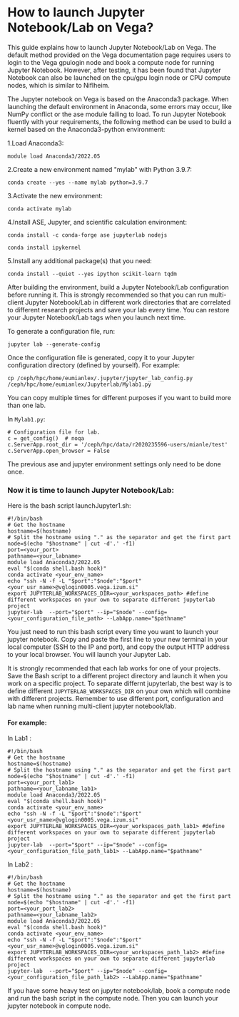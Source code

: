 # How to launch Jupyter Notebook/Lab on Vega?

This guide explains how to launch Jupyter Notebook/Lab on Vega. The default method provided on the Vega documentation page requires users to login to the Vega gpulogin node and book a compute node for running Jupyter Notebook. However, after testing, it has been found that Jupyter Notebook can also be launched on the cpu/gpu login node or CPU compute nodes, which is similar to Niflheim.

The Jupyter notebook on Vega is based on the Anaconda3 package. When launching the default environment in Anaconda, some errors may occur, like NumPy conflict or the ase module failing to load. To run Jupyter Notebook fluently with your requirements, the following method can be used to build a kernel based on the Anaconda3-python environment:

1.Load Anaconda3:

`module load Anaconda3/2022.05`

2.Create a new environment named "mylab" with Python 3.9.7:

`conda create --yes --name mylab python=3.9.7`

3.Activate the new environment:

`conda activate mylab`

4.Install ASE, Jupyter, and scientific calculation environment:

`conda install -c conda-forge ase jupyterlab nodejs`

`conda install ipykernel`

5.Install any additional package(s) that you need:

`conda install --quiet --yes ipython scikit-learn tqdm`


After building the environment, build a Jupyter Notebook/Lab configuration before running it. This is strongly recommended so that you can run multi-client Jupyter Notebook/Lab in different work directories that are correlated to different research projects and save your lab every time. You can restore your Jupyter Notebook/Lab tags when you launch next time.

To generate a configuration file, run:

`jupyter lab --generate-config`

Once the configuration file is generated, copy it to your Jupyter configuration directory (defined by yourself). For example:

`cp /ceph/hpc/home/eumianlex/.jupyter/jupyter_lab_config.py /ceph/hpc/home/eumianlex/Jupyterlab/Mylab1.py`

You can copy multiple times for different purposes if you want to build more than one lab.

In `Mylab1.py`:
```
# Configuration file for lab.
c = get_config()  # noqa
c.ServerApp.root_dir = '/ceph/hpc/data/r2020235596-users/mianle/test'
c.ServerApp.open_browser = False
```
The previous ase and jupyter environment settings only need to be done once.

### Now it is time to launch Jupyter Notebook/Lab:
Here is the bash script launchJupyter1.sh:
```
#!/bin/bash
# Get the hostname
hostname=$(hostname)
# Split the hostname using "." as the separator and get the first part
node=$(echo "$hostname" | cut -d'.' -f1)
port=<your_port>
pathname=<your_labname>
module load Anaconda3/2022.05
eval "$(conda shell.bash hook)"
conda activate <your_env_name>
echo "ssh -N -f -L "$port":"$node":"$port" <your_usr_name>@vglogin0005.vega.izum.si"
export JUPYTERLAB_WORKSPACES_DIR=<your_workspaces_path> #define different workspaces on your own to separate different jupyterlab project
jupyter-lab  --port="$port" --ip="$node" --config=<your_configuration_file_path> --LabApp.name="$pathname"
```

You just need to run this bash script every time you want to launch your jupyter notebook. Copy and paste the first line to your new terminal in your local computer (SSH to the IP and port), and copy the output HTTP address to your local browser. You will launch your Jupyter Lab.



It is strongly recommended that each lab works for one of your projects. Save the Bash script to a different project directory and launch it when you work on a specific project. To separate differnt jupyterlab, the best way is to define different `JUPYTERLAB_WORKSPACES_DIR` on your own which will combine with different projects. Remember to use different port, configuration and lab name when running multi-client jupyter notebook/lab.


#### For example:
In Lab1 : 
```
#!/bin/bash
# Get the hostname
hostname=$(hostname)
# Split the hostname using "." as the separator and get the first part
node=$(echo "$hostname" | cut -d'.' -f1)
port=<your_port_lab1>
pathname=<your_labname_lab1>
module load Anaconda3/2022.05
eval "$(conda shell.bash hook)"
conda activate <your_env_name>
echo "ssh -N -f -L "$port":"$node":"$port" <your_usr_name>@vglogin0005.vega.izum.si"
export JUPYTERLAB_WORKSPACES_DIR=<your_workspaces_path_lab1> #define different workspaces on your own to separate different jupyterlab project
jupyter-lab  --port="$port" --ip="$node" --config=<your_configuration_file_path_lab1> --LabApp.name="$pathname"
```

In Lab2 :
```
#!/bin/bash
# Get the hostname
hostname=$(hostname)
# Split the hostname using "." as the separator and get the first part
node=$(echo "$hostname" | cut -d'.' -f1)
port=<your_port_lab2>
pathname=<your_labname_lab2>
module load Anaconda3/2022.05
eval "$(conda shell.bash hook)"
conda activate <your_env_name>
echo "ssh -N -f -L "$port":"$node":"$port" <your_usr_name>@vglogin0005.vega.izum.si"
export JUPYTERLAB_WORKSPACES_DIR=<your_workspaces_path_lab2> #define different workspaces on your own to separate different jupyterlab project
jupyter-lab  --port="$port" --ip="$node" --config=<your_configuration_file_path_lab2> --LabApp.name="$pathname"
```

If you have some heavy test on jupyter notebook/lab, book a compute node and run the bash script in the compute node. Then you can launch your jupyter notebook in compute node.


